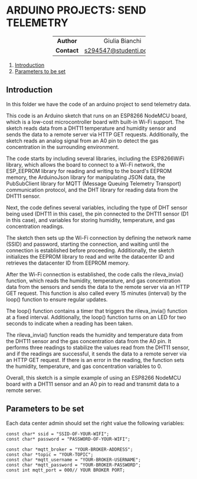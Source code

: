# ARDUINO PROJECTS: SEND TELEMETRY

<div style="margin-left: auto;
            margin-right: auto;
            width: 50%">

|||
|:--:|:--:|
| **Author** | Giulia Bianchi|
| **Contact** | s294547@studenti.polito.it |
</div>

1. [Introduction](#introduction)
2. [Parameters to be set](#parameters-to-be-set)


## Introduction

In this folder we have the code of an arduino project to send telemetry data.

This code is an Arduino sketch that runs on an ESP8266 NodeMCU board, which is a low-cost microcontroller board with built-in Wi-Fi support. The sketch reads data from a DHT11 temperature and humidity sensor and sends the data to a remote server via HTTP GET requests. Additionally, the sketch reads an analog signal from an A0 pin to detect the gas concentration in the surrounding environment.

The code starts by including several libraries, including the ESP8266WiFi library, which allows the board to connect to a Wi-Fi network, the ESP_EEPROM library for reading and writing to the board's EEPROM memory, the ArduinoJson library for manipulating JSON data, the PubSubClient library for MQTT (Message Queuing Telemetry Transport) communication protocol, and the DHT library for reading data from the DHT11 sensor.

Next, the code defines several variables, including the type of DHT sensor being used (DHT11 in this case), the pin connected to the DHT11 sensor (D1 in this case), and variables for storing humidity, temperature, and gas concentration readings.

The sketch then sets up the Wi-Fi connection by defining the network name (SSID) and password, starting the connection, and waiting until the connection is established before proceeding. Additionally, the sketch initializes the EEPROM library to read and write the datacenter ID and retrieves the datacenter ID from EEPROM memory.

After the Wi-Fi connection is established, the code calls the rileva_invia() function, which reads the humidity, temperature, and gas concentration data from the sensors and sends the data to the remote server via an HTTP GET request. This function is also called every 15 minutes (interval) by the loop() function to ensure regular updates.

The loop() function contains a timer that triggers the rileva_invia() function at a fixed interval. Additionally, the loop() function turns on an LED for two seconds to indicate when a reading has been taken.

The rileva_invia() function reads the humidity and temperature data from the DHT11 sensor and the gas concentration data from the A0 pin. It performs three readings to stabilize the values read from the DHT11 sensor, and if the readings are successful, it sends the data to a remote server via an HTTP GET request. If there is an error in the reading, the function sets the humidity, temperature, and gas concentration variables to 0.

Overall, this sketch is a simple example of using an ESP8266 NodeMCU board with a DHT11 sensor and an A0 pin to read and transmit data to a remote server.

## Parameters to be set

Each data center admin should set the right value the following variables:

```
const char* ssid = "SSID-OF-YOUR-WIFI";       
const char* password = "PASSWORD-OF-YOUR-WIFI"; 
 
const char *mqtt_broker = "YOUR-BROKER-ADDRESS";
const char *topic = "YOUR-TOPIC";
const char *mqtt_username = "YOUR-BROKER-USERNAME";
const char *mqtt_password = "YOUR-BROKER-PASSWORD";
const int mqtt_port = 000// YOUR BROKER PORT;
```